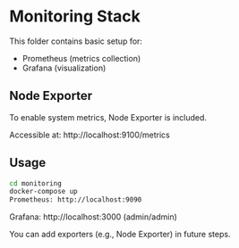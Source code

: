 # Monitoring Stack

This folder contains basic setup for:
- Prometheus (metrics collection)
- Grafana (visualization)

## Node Exporter

To enable system metrics, Node Exporter is included.

Accessible at: http://localhost:9100/metrics

## Usage

```bash
cd monitoring
docker-compose up
Prometheus: http://localhost:9090
```

Grafana: http://localhost:3000 (admin/admin)



You can add exporters (e.g., Node Exporter) in future steps.